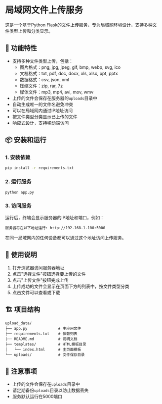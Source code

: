# 局域网文件上传服务

这是一个基于Python Flask的文件上传服务，专为局域网环境设计，支持多种文件类型上传和分类显示。

## 🚀 功能特性

- 支持多种文件类型上传，包括：
  - 图片格式：png, jpg, jpeg, gif, bmp, webp, svg, ico
  - 文档格式：txt, pdf, doc, docx, xls, xlsx, ppt, pptx
  - 数据格式：csv, json, xml
  - 压缩文件：zip, rar, 7z
  - 媒体文件：mp3, mp4, avi, mov, wmv
- 上传的文件会保存在服务器的`uploads`目录中
- 自动生成唯一的文件名避免冲突
- 可以在局域网内通过IP地址访问
- 按文件类型分类显示已上传的文件
- 响应式设计，支持移动端访问

## 📦 安装和运行

### 1. 安装依赖

```bash
pip install -r requirements.txt
```

### 2. 运行服务

```bash
python app.py
```

### 3. 访问服务

运行后，终端会显示服务器的IP地址和端口，例如：
```
服务器将在以下地址运行: http://192.168.1.100:5000
```

在同一局域网内的任何设备都可以通过这个地址访问上传服务。

## 📖 使用说明

1. 打开浏览器访问服务器地址
2. 点击"选择文件"按钮选择要上传的文件
3. 点击"上传文件"按钮完成上传
4. 上传成功的文件会显示在页面下方的列表中，按文件类型分类
5. 点击文件可以查看或下载

## 🏗️ 项目结构

```
upload_data/
├── app.py              # 主应用文件
├── requirements.txt    # 依赖列表
├── README.md           # 说明文档
├── templates/          # HTML模板目录
│   └── index.html      # 主页面模板
└── uploads/            # 文件保存目录
```

## 📝 注意事项

- 上传的文件会保存在`uploads`目录中
- 请定期备份`uploads`目录以防止数据丢失
- 服务默认运行在5000端口

